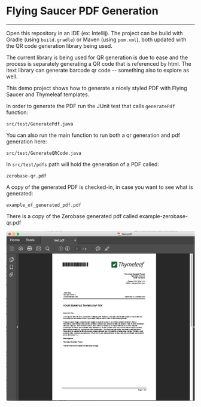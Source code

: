 # Flying Saucer PDF Generation
------------------------------

Open this repository in an IDE (ex: Intellij).
The project can be build with Gradle (using `build.gradle`) or Maven (using `pom.xml`), both updated with the QR code generation library being used. 

The current library is being used for QR generation is due to ease and the process is separately generating a QR code that is referenced by html. The itext library can generate barcode qr code -- something also to explore as well. 

This demo project shows how to generate a nicely styled PDF with Flying Saucer and Thymeleaf templates.

In order to generate the PDF run the JUnit test that calls ```generatePdf``` function:

    src/test/GeneratePdf.java

You can also run the main function to run both a qr generation and pdf generation here: 

    src/test/GenerateQRCode.java

In ```src/test/pdfs``` path will hold the generation of a PDF called:

    zerobase-qr.pdf
    
A copy of the generated PDF is checked-in, in case you want to see what is generated:

    example_of_generated_pdf.pdf        

There is a copy of the Zerobase generated pdf called example-zerobase-qr.pdf

![Image of PDF](screen_shot.png "Logo Title Text 1")
